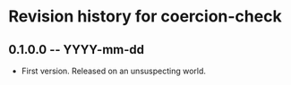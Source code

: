 # Revision history for coercion-check

## 0.1.0.0 -- YYYY-mm-dd

* First version. Released on an unsuspecting world.
